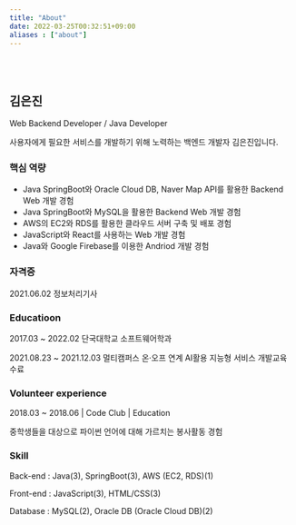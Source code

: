 ```yaml
---
title: "About"
date: 2022-03-25T00:32:51+09:00
aliases : ["about"] 
---
```


<br><br>

## 김은진 

Web Backend Developer / Java Developer

사용자에게 필요한 서비스를 개발하기 위해 노력하는 백엔드 개발자 김은진입니다.

### 핵심 역량

- Java SpringBoot와 Oracle Cloud DB, Naver Map API를 활용한 Backend Web 개발 경험 
- Java SpringBoot와 MySQL을 활용한 Backend Web 개발 경험
- AWS의 EC2와 RDS를 활용한 클라우드 서버 구축 및 배포 경험
- JavaScript와 React를 사용하는 Web 개발 경험
- Java와 Google Firebase를 이용한 Andriod 개발 경험

### 자격증

2021.06.02  정보처리기사

### Educatioon

2017.03 ~ 2022.02 단국대학교 소프트웨어학과 

2021.08.23 ~ 2021.12.03  멀티캠퍼스 온·오프 연계 AI활용 지능형 서비스 개발교육 수료

### Volunteer experience

2018.03 ~ 2018.06 | Code Club | Education 

중학생들을 대상으로 파이썬 언어에 대해 가르치는 봉사활동 경험

### Skill

Back-end : Java(3), SpringBoot(3), AWS (EC2, RDS)(1) <br>

Front-end : JavaScript(3), HTML/CSS(3) <br>

Database : MySQL(2), Oracle DB (Oracle Cloud DB)(2) <br>
